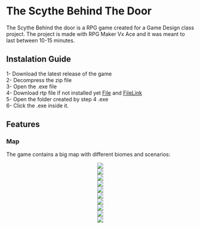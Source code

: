 # The Scythe Behind The Door
The Scythe Behind the door is a RPG game created for a Game Design class project. 
The project is made with RPG Maker Vx Ace and it was meant to last between 10-15 minutes. 

## Instalation Guide
1- Download the latest release of the game <br />
2- Decompress the zip file <br />
3- Open the .exe file <br />
4- Download rtp file if not installed yet [File](https://dl.degica.com/rpgmakerweb/run-time-packages/RPGVXAce_RTP.zip) and [FileLink](https://www.rpgmakerweb.com/run-time-package) <br />
5- Open the folder created by step 4 .exe <br />
6- Click the .exe inside it. <br />

## Features

### Map
The game contains a big map with different biomes and scenarios: <br />
<p align="center">
    <img src="https://github.com/fakefarreraspol/TheScytheBehindTheDoor/blob/main/docs/images/Captura%20de%20pantalla%202023-01-29%20230520.png"> <br />
    <img src="https://github.com/fakefarreraspol/TheScytheBehindTheDoor/blob/main/docs/images/Captura%20de%20pantalla%202023-01-29%20230544.png"> <br />
    <img src="https://github.com/fakefarreraspol/TheScytheBehindTheDoor/blob/main/docs/images/Captura%20de%20pantalla%202023-01-29%20230627.png"> <br />
    <img src="https://github.com/fakefarreraspol/TheScytheBehindTheDoor/blob/main/docs/images/Captura%20de%20pantalla%202023-01-29%20230655.png"> <br />
    <img src="https://github.com/fakefarreraspol/TheScytheBehindTheDoor/blob/main/docs/images/Captura%20de%20pantalla%202023-01-29%20230734.png"> <br />
    <img src="https://github.com/fakefarreraspol/TheScytheBehindTheDoor/blob/main/docs/images/Captura%20de%20pantalla%202023-01-29%20230709.png"> <br />
    <img src="https://github.com/fakefarreraspol/TheScytheBehindTheDoor/blob/main/docs/images/Captura%20de%20pantalla%202023-01-29%20230720.png"> <br />
    <img src="https://github.com/fakefarreraspol/TheScytheBehindTheDoor/blob/main/docs/images/Captura%20de%20pantalla%202023-01-29%20230642.png"> <br />
    <img src="https://github.com/fakefarreraspol/TheScytheBehindTheDoor/blob/main/docs/images/Captura%20de%20pantalla%202023-01-29%20230613.png"> <br />
    <img src="https://github.com/fakefarreraspol/TheScytheBehindTheDoor/blob/main/docs/images/Captura%20de%20pantalla%202023-01-29%20230558.png"> <br />
</p>

  

